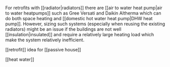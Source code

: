 
For retrofits with [[radiator|radiators]] there are [[air to water heat pump|air to water heatpumps]]  such as Gree Versati and Daikin Altherma which can do both space heating and [[domestic hot water heat pump|DHW heat pump]]. However, sizing such systems (especially when reusing the existing radiators) might be an issue if the buildings are not well [[insulation|insulated]] and require a relatively large heating load which make the system relatively inefficient.

[[retrofit]]
idea for [[passive house]]


[[heat water]]